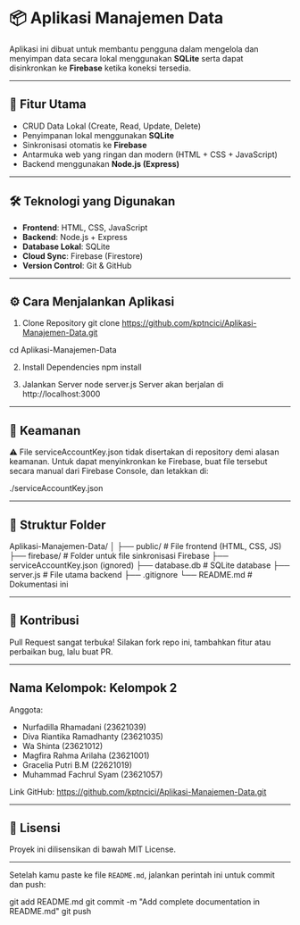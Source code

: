 # 📦 Aplikasi Manajemen Data

Aplikasi ini dibuat untuk membantu pengguna dalam mengelola dan menyimpan data secara lokal 
menggunakan **SQLite** serta dapat disinkronkan ke **Firebase** ketika koneksi tersedia.

---

## 🚀 Fitur Utama

- CRUD Data Lokal (Create, Read, Update, Delete)
- Penyimpanan lokal menggunakan **SQLite**
- Sinkronisasi otomatis ke **Firebase**
- Antarmuka web yang ringan dan modern (HTML + CSS + JavaScript)
- Backend menggunakan **Node.js (Express)**

---

## 🛠️ Teknologi yang Digunakan

- **Frontend**: HTML, CSS, JavaScript
- **Backend**: Node.js + Express
- **Database Lokal**: SQLite
- **Cloud Sync**: Firebase (Firestore)
- **Version Control**: Git & GitHub

---

## ⚙️ Cara Menjalankan Aplikasi

1. Clone Repository
git clone https://github.com/kptncici/Aplikasi-Manajemen-Data.git

cd Aplikasi-Manajemen-Data

2. Install Dependencies
npm install

3. Jalankan Server
node server.js
Server akan berjalan di http://localhost:3000

---

## 🔐 Keamanan
⚠️ File serviceAccountKey.json tidak disertakan di repository demi alasan keamanan. Untuk dapat menyinkronkan ke Firebase, 
buat file tersebut secara manual dari Firebase Console, dan letakkan di:

./serviceAccountKey.json


---

## 📁 Struktur Folder
Aplikasi-Manajemen-Data/
│
├── public/               # File frontend (HTML, CSS, JS)
├── firebase/             # Folder untuk file sinkronisasi Firebase
├── serviceAccountKey.json (ignored) 
├── database.db           # SQLite database
├── server.js             # File utama backend
├── .gitignore
└── README.md             # Dokumentasi ini


---
## 🙌 Kontribusi
Pull Request sangat terbuka! Silakan fork repo ini, tambahkan fitur atau perbaikan bug, lalu buat PR.

---
## Nama Kelompok: Kelompok 2

Anggota:
- Nurfadilla Rhamadani (23621039)
- Diva Riantika Ramadhanty (23621035)
- Wa Shinta (23621012)
- Magfira Rahma Arilaha (23621001)
- Gracelia Putri B.M (22621019)
- Muhammad Fachrul Syam (23621057)


Link GitHub: https://github.com/kptncici/Aplikasi-Manajemen-Data.git

---
## 📄 Lisensi
Proyek ini dilisensikan di bawah MIT License.

---
Setelah kamu paste ke file `README.md`, jalankan perintah ini untuk commit dan push:

git add README.md
git commit -m "Add complete documentation in README.md"
git push


